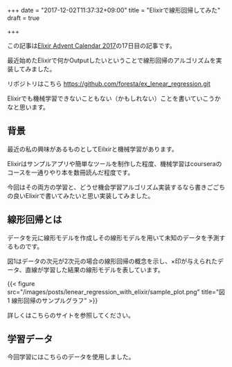 +++
date = "2017-12-02T11:37:32+09:00"
title = "Elixirで線形回帰してみた"
draft = true

+++

この記事は[Elixir Advent Calendar 2017](https://qiita.com/advent-calendar/2017/elixir)の17日目の記事です。


最近始めたElixirで何かOutputしたいということで線形回帰のアルゴリズムを実装してみました。

リポジトリはこちら https://github.com/foresta/ex_lenear_regression.git

Elixirでも機械学習できないこともない（かもしれない）ことを書いていこうかなと思います。

## 背景

最近の私の興味があるものとしてEilxirと機械学習があります。

Elixirはサンプルアプリや簡単なツールを制作した程度、機械学習はcourseraのコースを一通りやり本を数冊読んだ程度です。

今回はその両方の学習と、どうせ機会学習アルゴリズム実装するなら書きごごちの良いElixirで書いてみたいと思い実装してみました。

## 線形回帰とは

データを元に線形モデルを作成しその線形モデルを用いて未知のデータを予測するものです。

図1はデータの次元が2次元の場合の線形回帰の概念を示し、×印が与えられたデータ、直線が学習した結果の線形モデルを表しています。



{{< figure src="/images/posts/lenear_regression_with_elixir/sample_plot.png" title="図1 線形回帰のサンプルグラフ" >}}





詳しくはこちらのサイトを参照してください。

## 学習データ

今回学習にはこちらのデータを使用しました。







